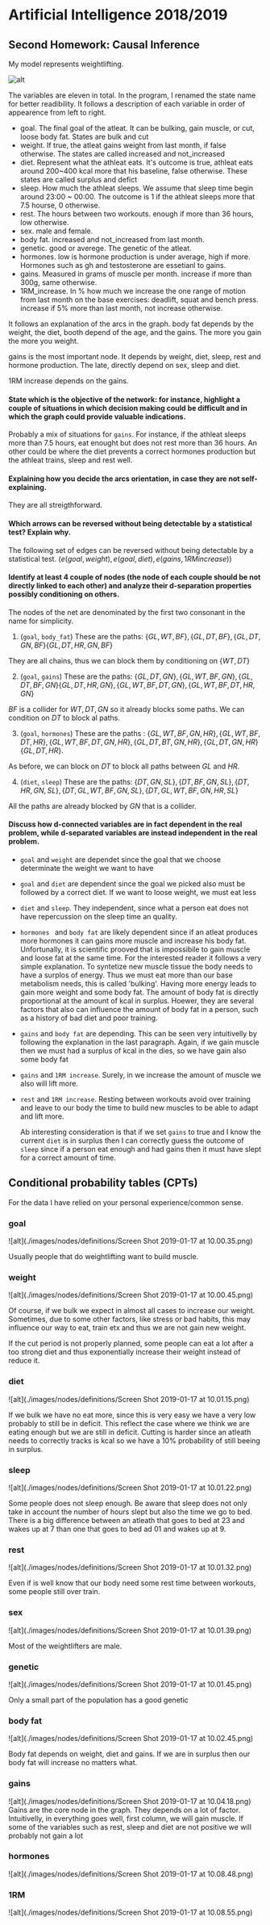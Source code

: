 # Artificial Intelligence 2018/2019
## Second Homework: Causal Inference

My model represents weightlifting.  

![alt](./images/net.png)

The variables are eleven in total. In the program, I renamed the state name for better readibility. It follows a description of each variable in order of appearence from left to right.

- goal. The final goal of the atleat. It can be bulking, gain muscle, or cut, loose body fat. States are bulk and cut
- weight. If true, the atleat gains weight from last month, if false otherwise. The states are called increased and not_increased
- diet. Represent what the athleat eats. It's outcome is true, athleat eats around 200~400 kcal more that his baseline, false otherwise. These states are called surplus and defict
- sleep. How much the athleat sleeps. We assume that sleep time begin around 23:00 ~ 00:00. The outcome is 1 if the athleat sleeps more that 7.5 hourse, 0 otherwise.
- rest. The hours between two workouts. enough if more than 36 hours, low otherwise.
- sex. male and female.
- body fat. increased and not_increased from last month.
- genetic. good or averege. The genetic of the atleat.
- hormones. low is hormone production is under average, high if more. Hormones such as gh and testosterone are essetianl to gains.
- gains. Measured in grams of muscle per month. increase if more than 300g, same otherwise.
- 1RM_increase. In % how much we increase the one range of motion from last month on the base exercises: deadlift, squat and bench press. increase if 5% more than last month, not increase otherwise.

It follows an explanation of the arcs in the graph. body fat depends by the weight, the diet, booth depend of the age, and the gains. The more you gain the more you weight.

gains is the most important node. It depends by weight, diet, sleep, rest and hormone production. The late, directly depend on sex, sleep and diet. 

1RM increase depends on the gains.


#### State which is the objective of the network: for instance, highlight a couple of situations in which decision making could be difficult and in which the graph could provide valuable indications.

Probably a mix of situations for `gains`. For instance, if the athleat sleeps more than 7.5 hours, eat enought but does not rest more than 36 hours. An other could be where the diet prevents a correct hormones production but the athleat trains, sleep and rest well.

#### Explaining how you decide the arcs orientation, in case they are not self- explaining.

They are all streigthforward.

#### Which arrows can be reversed without being detectable by a statistical test? Explain why.

The following set of edges can be reversed without being detectable by a statistical test.
$(e(goal, weight), e(goal, diet), e(gains, 1RM increase))$ 

#### Identify at least 4 couple of nodes (the node of each couple should be not directly linked to each other) and analyze their d-separation properties possibly conditioning on others.

The nodes of the net are denominated by the first two consonant in the name for simplicity.

1. (`goal`, `body_fat`)
These are the paths: $\{GL,WT,BF\}, \{GL,DT,BF\}, \{GL,DT,GN,BF\}  \{GL,DT,HR,GN, BF\}$

They are all chains, thus we can block them by conditioning on $\{WT,DT\}$

2. (`goal`, `gains`)
These are the paths: $\{GL,DT,GN\}, \{GL, WT, BF, GN\}, \{GL,DT, BF, GN\}  \{GL, DT ,HR, GN\}, \{GL, WT, BF, DT, GN \}, \{GL, WT, BF, DT, HR, GN \}$

$BF$ is a collider for $WT, DT, GN$ so it already blocks some paths. We can condition on $DT$ to block al paths.

3. (`goal`, `hormones`)
These are the paths : $\{GL, WT, BF, GN, HR \}, \{GL, WT, BF, DT, HR \}, \{GL, WT, BF, DT, GN, HR \}, \{GL, DT, BT, GN, HR \}, \{GL, DT, GN, HR \} \{GL, DT, HR \}$.

As before, we can block on $DT$ to block all paths between $GL$ and $HR$.

4. (`diet`, `sleep`)
These are the paths: $\{DT, GN, SL \}, \{DT, BF, GN, SL \}, \{DT, HR, GN, SL \}, \{DT, GL , WT, BF, GN, SL \},  \{DT, GL , WT, BF, GN, HR, SL \}$

All the paths are already blocked by $GN$ that is a collider.

#### Discuss how d-connected variables are in fact dependent in the real problem, while d-separated variables are instead independent in the real problem.

- `goal` and `weight` are dependet since the goal that we choose determinate the weight we want to have
- `goal` and `diet` are dependent since the goal we picked also must be followed by a correct diet. If we want to loose weight, we must eat less
- `diet` and `sleep`. They independent, since what a person eat does not have repercussion on the sleep time an quality. 
- `hormones ` and `body fat` are likely dependent since if an atleat produces more hormones it can gains more muscle and increase his body fat. Unfortunally, it is scientific prooved that is impossibile to gain muscle and loose fat at the same time. For the interested reader it follows a very simple explanation. To syntetize new muscle tissue the body needs to have a surplos of energy. Thus we must eat more than our base metabolism needs, this is called 'bulking'. Having more energy leads to gain more weight and some body fat. The amount of body fat is directly proportional at the amount of kcal in surplus. Hoewer, they are several factors that also can influence the amount of body fat in a person, such as a history of bad diet and poor training. 
- `gains` and `body fat` are depending. This can be seen very intuitivelly by following the explanation in the last paragraph. Again, if we gain muscle then we must had a surplus of kcal in the dies, so we have gain also some body fat
- `gains` and `1RM increase`. Surely, in we increase the amount of muscle we also will lift more.
- `rest` and `1RM increase`. Resting between workouts avoid over training and leave to our body the time to build new muscles to be able to adapt and lift more.
  
  Ab interesting consideration is that if we set `gains` to true and I know the current `diet` is in surplus then I can correctly guess the outcome of `sleep` since if a person eat enough and had gains then it must have slept for a correct amount of time.
  
## Conditional probability tables (CPTs)
For the data I have relied on your personal experience/common sense.

### goal
![alt](./images/nodes/definitions/Screen Shot 2019-01-17 at 10.00.35.png)

Usually people that do weightlifting want to build muscle. 

### weight
![alt](./images/nodes/definitions/Screen Shot 2019-01-17 at 10.00.45.png)

Of course, if we bulk we expect in almost all cases to increase our weight. Sometimes, due to some other factors, like stress or bad habits, this may influence our way to eat, train etx and thus we are not gain new weight. 

If the cut period is not properly planned, some people can eat a lot after a too strong diet and thus exponentially increase their weight instead of reduce it.

### diet
![alt](./images/nodes/definitions/Screen Shot 2019-01-17 at 10.01.15.png)

If we bulk we have no eat more, since this is very easy  we have a very low probably to still be in deficit. This reflect the case where we think we are eating enough but we are still in deficit. Cutting is harder since an atleath needs to correctly tracks is kcal so we have a 10% probability of still beeing in surplus.

### sleep
![alt](./images/nodes/definitions/Screen Shot 2019-01-17 at 10.01.22.png)

Some people does not sleep enough. Be aware that sleep does not only take in account the number of hours slept but also the time we go to bed. There is a big difference between an atleath that goes to bed at 23 and wakes up at 7 than one that goes to bed ad 01 and wakes up at 9.

### rest
![alt](./images/nodes/definitions/Screen Shot 2019-01-17 at 10.01.32.png)

Even if is well know that our body need some rest time between workouts, some people still over train.

### sex
![alt](./images/nodes/definitions/Screen Shot 2019-01-17 at 10.01.39.png)

Most of the weightlifters are male.

### genetic
![alt](./images/nodes/definitions/Screen Shot 2019-01-17 at 10.01.45.png)

Only a small part of the population has a good genetic

### body fat
![alt](./images/nodes/definitions/Screen Shot 2019-01-17 at 10.02.45.png)

Body fat depends on weight, diet and gains. If we are in surplus then our body fat will increase no matters what.

### gains
![alt](./images/nodes/definitions/Screen Shot 2019-01-17 at 10.04.18.png)
Gains are the core node in the graph. They depends on a lot of factor. Intuitivelly, in everything goes well, first column, we will gain muscle. If some of the variables such as rest, sleep and diet are not positive we will probably not gain a lot

### hormones
![alt](./images/nodes/definitions/Screen Shot 2019-01-17 at 10.08.48.png)

### 1RM
![alt](./images/nodes/definitions/Screen Shot 2019-01-17 at 10.08.55.png)
